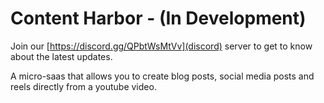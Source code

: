 # Content Harbor - (In Development)

Join our [https://discord.gg/QPbtWsMtVv](discord) server to get to know about the latest updates.

A micro-saas that allows you to create blog posts, social media posts and reels directly from a youtube video. 